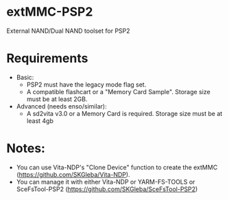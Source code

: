 # extMMC-PSP2
External NAND/Dual NAND toolset for PSP2
# Requirements
- Basic:
  - PSP2 must have the legacy mode flag set.
  - A compatible flashcart or a "Memory Card Sample". Storage size must be at least 2GB.
- Advanced (needs enso/similar):
  - A sd2vita v3.0 or a Memory Card is required. Storage size must be at least 4gb
# Notes:
- You can use Vita-NDP's "Clone Device" function to create the extMMC (https://github.com/SKGleba/Vita-NDP).
- You can manage it with either Vita-NDP or YARM-FS-TOOLS or SceFsTool-PSP2 (https://github.com/SKGleba/SceFsTool-PSP2)
